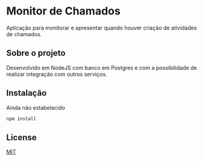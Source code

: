 # Monitor de Chamados

Aplicação para monitorar e apresentar quando houver criação de atividades de chamados.

## Sobre o projeto

Desenvolvido em NodeJS com banco em Postgres e com a possibilidade de realizar integração com outros serviços.

## Instalação

Ainda não estabelecido

```bash
npm install
```

## License
[MIT](https://choosealicense.com/licenses/mit/)

